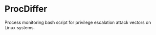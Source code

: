 # ProcDiffer
Process monitoring bash script for privilege escalation attack vectors on Linux systems.
